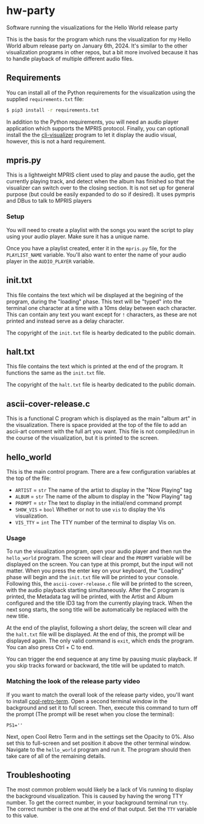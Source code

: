 # hw-party
Software running the visualizations for the Hello World release party

This is the basis for the program which runs the visualization for my Hello 
World album release party on January 6th, 2024. It's similar to the other 
visualization programs in other repos, but a bit more involved because it has to 
handle playback of multiple different audio files. 


## Requirements

You can install all of the Python requirements for the visualization using the 
supplied `requirements.txt` file:

```bash
$ pip3 install -r requirements.txt
```

In addition to the Python requirements, you will need an audio player 
application which supports the MPRIS protocol. Finally, you can optionall 
install the  the [cli-visualizer](dpayne/cli-visualizer) program to let it 
display the audio visual, however, this is not a hard requirement.


## mpris.py

This is a lightweight MPRIS client used to play and pause the audio, get the 
currently playing track, and detect when the album has finished so that the
visualizer can switch over to the closing section. It is not set up for general 
purpose (but could be easily expanded to do so if desired). It uses pympris and 
DBus to talk to MPRIS players

### Setup

You will need to create a playlist with the songs you want the script to play 
using your audio player. Make sure it has a unique name.

Once you have a playlist created, enter it in the `mpris.py` file, for the 
`PLAYLIST_NAME` variable. You'll also want to enter the name of your audio 
player in the `AUDIO_PLAYER` variable.


## init.txt

This file contains the text which wil be displayed at the begining of the 
program, during the "loading" phase. This text will be "typed" into the terminal 
one character at a time with a 10ms delay between each character. This can 
contain any text you want except for `!` characters, as these are not printed 
and instead serve as a delay character.

The copyright of the `init.txt` file is hearby dedicated to the public domain.


## halt.txt

This file contains the text which is printed at the end of the program. It 
functions the same as the `init.txt` file. 

The copyright of the `halt.txt` file is hearby dedicated to the public domain.


## ascii-cover-release.c

This is a functional C program which is displayed as the main "album art" in the 
visualization. There is space provided at the top of the file to add an 
ascii-art comment with the full art you want. This file is not compiled/run in 
the course of the visualization, but it is printed to the screen.


## hello_world

This is the main control program. There are a few configuration variables at the 
top of the file:

* `ARTIST` = `str` The name of the artist to display in the "Now Playing" tag
* `ALBUM` = `str` The name of the album to display in the "Now Playing" tag
* `PROMPT` = `str` The text to display in the initial/end command prompt
* `SHOW_VIS` = `bool` Whether or not to use `vis` to display the Vis visualization.
* `VIS_TTY` = `int` The TTY number of the terminal to display Vis on.


### Usage

To run the visualization program, open your audio player and then run the 
`hello_world` program. The screen will clear and the `PROMPT` variable will be 
displayed on the screen. You can type at this prompt, but the input will not 
matter. When you press the enter key on your keyboard, the "Loading" phase will 
begin and the `init.txt` file will be printed to your console. Following this, 
the `ascii-cover-release.c` file will be printed to the screen, with the audio 
playback starting simultaneously. After the C program is printed, the Metadata 
tag will be printed, with the Artist and Album configured and the title ID3 tag 
from the currently playing track. When the next song starts, the song title will 
be automatically be replaced with the new title.

At the end of the playlist, following a short delay, the screen will clear and 
the `halt.txt` file will be displayed. At the end of this, the prompt will 
be displayed again. The only valid command is `exit`, which ends the program. 
You can also press Ctrl + C to end. 

You can trigger the end sequence at any time by pausing music playback. If you 
skip tracks forward or backward, the title will be updated to match. 


### Matching the look of the release party video

If you want to match the overall look of the release party video, you'll want to 
install [cool-retro-term](Swordfish90/cool-retro-term). Open a second terminal 
window in the background and set it to full screen. Then, execute this command 
to turn off the prompt (The prompt will be reset when you close the terminal):

```
PS1=''
```

Next, open Cool Retro Term and in the settings set the Opacity to 0%. Also set 
this to full-screen and set position it above the other terminal window. 
Navigate to the `hello_world` program and run it. The program should then take 
care of all of the remaining details.

## Troubleshooting

The most common problem would likely be a lack of Vis running to display the 
background visualization. This is caused by having the wrong TTY number. To get 
the correct number, in your background terminal run `tty`. The correct number is 
the one at the end of that output. Set the `TTY` variable to this value. 
